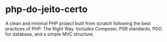 # php-do-jeito-certo
A clean and minimal PHP project built from scratch following the best practices of PHP: The Right Way. Includes Composer, PSR standards, PDO for database, and a simple MVC structure.
